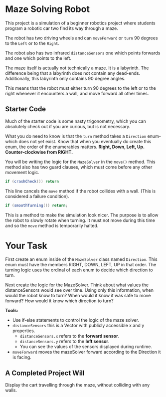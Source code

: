 # Maze Solving Robot

This project is a simulation of a beginner robotics project where
students program a robotic car two find its way through a maze.

The robot has two driving wheels and can `moveForward` or `turn` 90
degrees to the `Left` or to the `Right`.

The robot also has two infrared `distanceSensors` one which points
forwards and one which points to the left.

The maze itself is actually not technically a maze. It is a labyrinth.
The difference being that a labyrinth does not contain any dead-ends.
Additionally, this labyrinth only contains 90 degree angles.

This means that the robot must either turn 90 degrees to the left or
to the right whenever it encounters a wall, and move forward all
other times.

## Starter Code

Much of the starter code is some nasty trigonometry, which you can
absolutely check out if you are curious, but is not necessary.

What you do need to know is that the `turn` method takes a `Direction`
enum- which does not yet exist. Know that when you eventually do 
create this enum, the order of the enumerables matters. **Right, Down,
Left, Up. Counter-clockwise from RIGHT.**

You will be writing the logic for the `MazeSolver` in the `move()` 
method. This method also has two guard clauses, which must come before
any other movement logic.

```java
if (crashCheck()) return
```

This line cancels the `move` method if the robot collides with a wall.
(This is considered a failure condition).

```java
if (smoothTurning()) return;
```

This is a method to make the simulation look nicer. The purpose is to
allow the robot to slowly rotate when turning. It must not move during
this time and so the `move` method is temporarily halted.

# Your Task

First create an enum inside of the `MazeSolver` class named `Direction`.
This enum must have the members RIGHT, DOWN, LEFT, UP in that order. The
turning logic uses the ordinal of each enum to decide which direction to
turn.

Next create the logic for the MazeSolver. Think about what values the
distanceSensors would see over time. Using only this information,
when would the robot know to turn? When would it know it was safe to
move forward? How would it know which direction to turn?
    
**Tools:**

- Use if-else statements to control the logic of the maze solver.
- `distanceSensors` this is a Vector with publicly accessible 
x and y properties.
    - `distanceSensors.x` refers to the **forward sensor**.
    - `distanceSensors.y` refers to the **left sensor**.
    - You can see the values of the sensors displayed during runtime.
- `moveForward` moves the mazeSolver forward according to the Direction
it is facing.
    
## A Completed Project Will

Display the cart travelling through the maze, without colliding with
any walls.